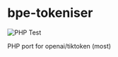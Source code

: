 # bpe-tokeniser

![PHP Test](https://github.com/danny50610/bpe-tokeniser/actions/workflows/php.yml/badge.svg)

PHP port for openai/tiktoken (most)

